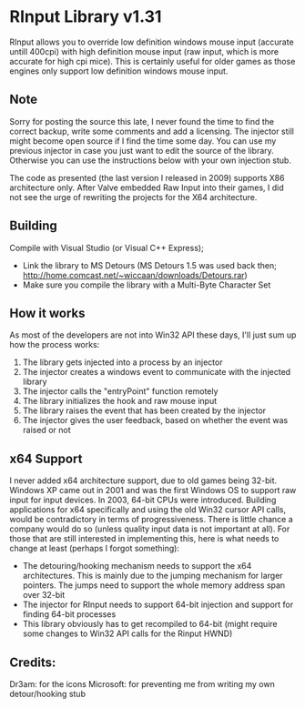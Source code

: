# RInput Library v1.31
RInput allows you to override low definition windows mouse input (accurate untill 400cpi) with high definition mouse input (raw input, which is more accurate for high cpi mice). This is certainly useful for older games as those engines only support low definition windows mouse input.

## Note
Sorry for posting the source this late, I never found the time to find the correct backup, write some comments and add a licensing. The injector still might become open source if I find the time some day.
You can use my previous injector in case you just want to edit the source of the library. Otherwise you can use the instructions below with your own injection stub.

The code as presented (the last version I released in 2009) supports X86 architecture only. After Valve embedded Raw Input into their games, I did not see the urge of rewriting the projects for the X64 architecture.

## Building
Compile with Visual Studio (or Visual C++ Express);
- Link the library to MS Detours (MS Detours 1.5 was used back then; http://home.comcast.net/~wiccaan/downloads/Detours.rar)
- Make sure you compile the library with a Multi-Byte Character Set

## How it works
As most of the developers are not into Win32 API these days, I'll just sum up how the process works:

1. The library gets injected into a process by an injector
2. The injector creates a windows event to communicate with the injected library
3. The injector calls the "entryPoint" function remotely
4. The library initializes the hook and raw mouse input
5. The library raises the event that has been created by the injector
6. The injector gives the user feedback, based on whether the event was raised or not

## x64 Support
I never added x64 architecture support, due to old games being 32-bit. Windows XP came out in 2001 and was the first Windows OS to support raw input for input devices. In 2003, 64-bit CPUs were introduced. Building applications for x64 specifically and using the old Win32 cursor API calls, would be contradictory in terms of progressiveness. There is little chance a company would do so (unless quality input data is not important at all). For those that are still interested in implementing this, here is what needs to change at least (perhaps I forgot something):

* The detouring/hooking mechanism needs to support the x64 architectures. This is mainly due to the jumping mechanism for larger pointers. The jumps need to support the whole memory address span over 32-bit
* The injector for RInput needs to support 64-bit injection and support for finding 64-bit processes
* This library obviously has to get recompiled to 64-bit (might require some changes to Win32 API calls for the Rinput HWND)

## Credits:
Dr3am: for the icons
Microsoft: for preventing me from writing my own detour/hooking stub
